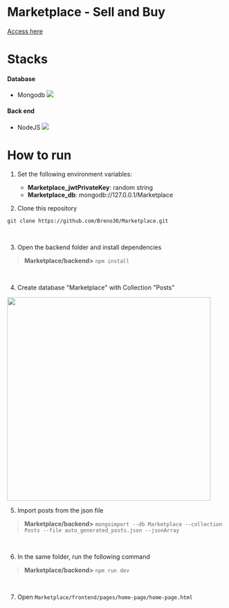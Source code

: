 # Marketplace - Sell and Buy
[Access here](https://breno30.github.io/Marketplace/frontend/pages/home-page/home-page.html)
<br>

# Stacks
#### Database 
- Mongodb ![](https://github.com/mongodb/mongo/blob/master/docs/leaf.svg)  
#### Back end   
- NodeJS ![](https://avatars.githubusercontent.com/u/9950313?s=35)


# How to run
1. Set the following environment variables:
    - <b>Marketplace_jwtPrivateKey</b>: random string
    - <b>Marketplace_db</b>: mongodb://127.0.0.1/Marketplace
    
2. Clone this repository

```
git clone https://github.com/Breno30/Marketplace.git
```
<br>

3. Open the backend folder and install dependencies 

> <b>Marketplace/backend></b> `npm install`
<br>

4. Create database "Marketplace" with Collection "Posts"
<img src="https://user-images.githubusercontent.com/59184811/165992493-b6a55b5b-dd98-4970-b053-b5339fb2dc87.png" height="470">
<br>

5. Import posts from the json file
> <b>Marketplace/backend></b> `mongoimport --db Marketplace --collection Posts --file auto_generated_posts.json --jsonArray`
<br>

6. In the same folder, run the following command
> <b>Marketplace/backend></b> `npm run dev` 
<br>

7. Open `Marketplace/frontend/pages/home-page/home-page.html`
<br>
